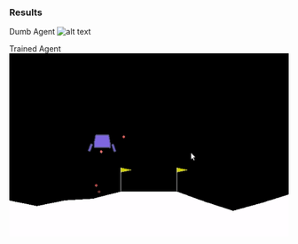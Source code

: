 ### Results

Dumb Agent
![alt text](lander_dumb.png)

Trained Agent
![alt text](lander_trained.gif)
